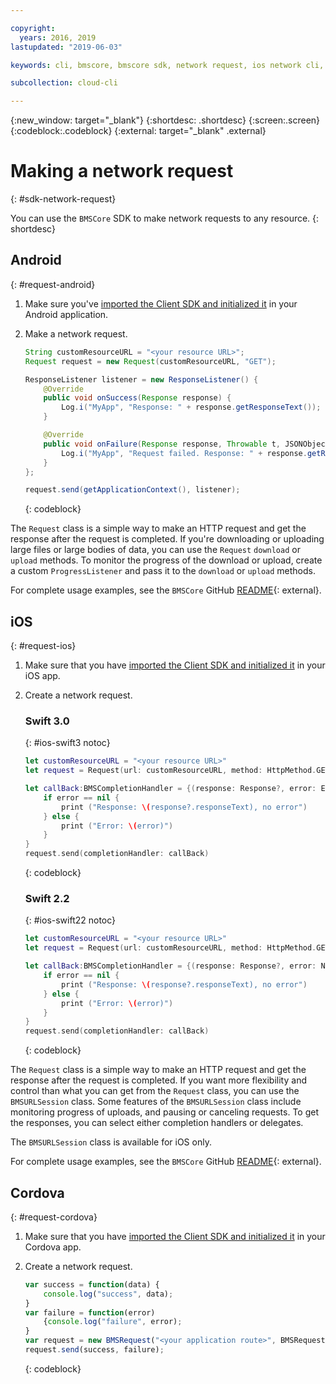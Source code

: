```yaml
---

copyright:
  years: 2016, 2019
lastupdated: "2019-06-03"

keywords: cli, bmscore, bmscore sdk, network request, ios network cli, android network cli, cordova network cli, mobile network request, mobile cli

subcollection: cloud-cli

---
```


{:new_window: target="_blank"}
{:shortdesc: .shortdesc}
{:screen:.screen}
{:codeblock:.codeblock}
{:external: target="_blank" .external}

# Making a network request
{: #sdk-network-request}

You can use the `BMSCore` SDK to make network requests to any resource.
{: shortdesc}

## Android
{: #request-android}

1. Make sure you've [imported the Client SDK and initialized it](/docs/cli/sdk?topic=cloud-cli-sdk_BMSClient#init-BMSClient-android) in your Android application.

2. Make a network request.

	```Java
	String customResourceURL = "<your resource URL>";
	Request request = new Request(customResourceURL, "GET");

	ResponseListener listener = new ResponseListener() {
		@Override
		public void onSuccess(Response response) {
			Log.i("MyApp", "Response: " + response.getResponseText());
		}

		@Override
		public void onFailure(Response response, Throwable t, JSONObject extendedInfo) {
			Log.i("MyApp", "Request failed. Response: " + response.getResponseText() + ". Error: " + t.getLocalizedMessage());
		}
	};

	request.send(getApplicationContext(), listener);
	```
	{: codeblock}

The `Request` class is a simple way to make an HTTP request and get the response after the request is completed. If you're downloading or uploading large files or large bodies of data, you can use the `Request` `download` or `upload` methods. To monitor the progress of the download or upload, create a custom `ProgressListener` and pass it to the `download` or `upload` methods.

For complete usage examples, see the `BMSCore` GitHub [README](https://github.com/ibm-bluemix-mobile-services/bms-clientsdk-android-core){: external}.


## iOS
{: #request-ios}

1. Make sure that you have [imported the Client SDK and initialized it](/docs/cli/sdk?topic=cloud-cli-sdk_BMSClient#init-BMSClient-ios) in your iOS app.

2. Create a network request.

	### Swift 3.0
	{: #ios-swift3 notoc}

	```Swift
	let customResourceURL = "<your resource URL>"
	let request = Request(url: customResourceURL, method: HttpMethod.GET)

	let callBack:BMSCompletionHandler = {(response: Response?, error: Error?) in
		if error == nil {
			print ("Response: \(response?.responseText), no error")
		} else {
			print ("Error: \(error)")
		}
	}
	request.send(completionHandler: callBack)
	```
	{: codeblock}

	### Swift 2.2
	{: #ios-swift22 notoc}

	```Swift
	let customResourceURL = "<your resource URL>"
	let request = Request(url: customResourceURL, method: HttpMethod.GET)

	let callBack:BMSCompletionHandler = {(response: Response?, error: NSError?) in
		if error == nil {
			print ("Response: \(response?.responseText), no error")
		} else {
			print ("Error: \(error)")
		}
	}
	request.send(completionHandler: callBack)
	```
	{: codeblock}

The `Request` class is a simple way to make an HTTP request and get the response after the request is completed. If you want more flexibility and control than what you can get from the `Request` class, you can use the `BMSURLSession` class. Some features of the `BMSURLSession` class include monitoring progress of uploads, and pausing or canceling requests. To get the responses, you can select either completion handlers or delegates.

The `BMSURLSession` class is available for iOS only.

For complete usage examples, see the `BMSCore` GitHub [README](https://github.com/ibm-bluemix-mobile-services/bms-clientsdk-swift-core){: external}.

## Cordova
{: #request-cordova}

1. Make sure that you have [imported the Client SDK and initialized it](/docs/cli/sdk?topic=cloud-cli-sdk_BMSClient#init-BMSClient-cordova) in your Cordova app.

2. Create a network request.

	```Javascript
	var success = function(data) {
		console.log("success", data);
	}
	var failure = function(error)
		{console.log("failure", error);
	}
	var request = new BMSRequest("<your application route>", BMSRequest.GET);
	request.send(success, failure);
	```
	{: codeblock}
